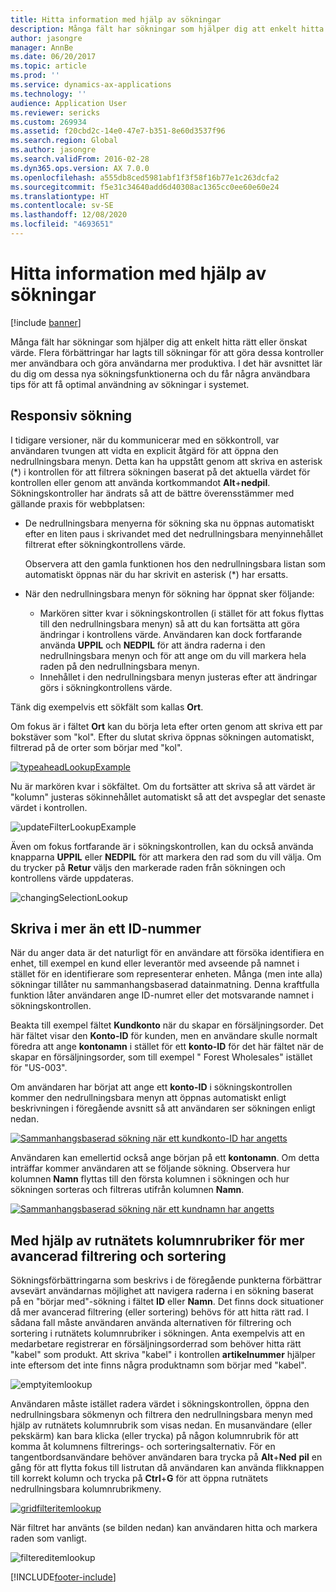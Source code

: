 ```yaml
---
title: Hitta information med hjälp av sökningar
description: Många fält har sökningar som hjälper dig att enkelt hitta rätt eller önskat värde. Flera förbättringar har lagts till sökningar för att göra dessa kontroller mer användbara och göra användarna mer produktiva. I det här avsnittet lär du dig om dessa nya sökningsfunktionerna och du får några användbara tips för att få optimal användning av sökningar i systemet.
author: jasongre
manager: AnnBe
ms.date: 06/20/2017
ms.topic: article
ms.prod: ''
ms.service: dynamics-ax-applications
ms.technology: ''
audience: Application User
ms.reviewer: sericks
ms.custom: 269934
ms.assetid: f20cbd2c-14e0-47e7-b351-8e60d3537f96
ms.search.region: Global
ms.author: jasongre
ms.search.validFrom: 2016-02-28
ms.dyn365.ops.version: AX 7.0.0
ms.openlocfilehash: a555db8ced5981abf1f3f58f16b77e1c263dcfa2
ms.sourcegitcommit: f5e31c34640add6d40308ac1365cc0ee60e60e24
ms.translationtype: HT
ms.contentlocale: sv-SE
ms.lasthandoff: 12/08/2020
ms.locfileid: "4693651"
---
```

# <a name="find-information-by-using-lookups"></a>Hitta information med hjälp av sökningar

[!include [banner](../includes/banner.md)]

Många fält har sökningar som hjälper dig att enkelt hitta rätt eller önskat värde. Flera förbättringar har lagts till sökningar för att göra dessa kontroller mer användbara och göra användarna mer produktiva. I det här avsnittet lär du dig om dessa nya sökningsfunktionerna och du får några användbara tips för att få optimal användning av sökningar i systemet.

## <a name="responsive-lookups"></a>Responsiv sökning

I tidigare versioner, när du kommunicerar med en sökkontroll, var användaren tvungen att vidta en explicit åtgärd för att öppna den nedrullningsbara menyn. Detta kan ha uppstått genom att skriva en asterisk (\*) i kontrollen för att filtrera sökningen baserat på det aktuella värdet för kontrollen eller genom att använda kortkommandot **Alt**+**nedpil**. Sökningskontroller har ändrats så att de bättre överensstämmer med gällande praxis för webbplatsen:

- De nedrullningsbara menyerna för sökning ska nu öppnas automatiskt efter en liten paus i skrivandet med det nedrullningsbara menyinnehållet filtrerat efter sökningkontrollens värde.

    Observera att den gamla funktionen hos den nedrullningsbara listan som automatiskt öppnas när du har skrivit en asterisk (\*) har ersatts.

- När den nedrullningsbara menyn för sökning har öppnat sker följande:

    - Markören sitter kvar i sökningskontrollen (i stället för att fokus flyttas till den nedrullningsbara menyn) så att du kan fortsätta att göra ändringar i kontrollens värde. Användaren kan dock fortfarande använda **UPPIL** och **NEDPIL** för att ändra raderna i den nedrullningsbara menyn och för att ange om du vill markera hela raden på den nedrullningsbara menyn.
    - Innehållet i den nedrullningsbara menyn justeras efter att ändringar görs i sökningkontrollens värde.

Tänk dig exempelvis ett sökfält som kallas **Ort**.

Om fokus är i fältet **Ort** kan du börja leta efter orten genom att skriva ett par bokstäver som "kol". Efter du slutat skriva öppnas sökningen automatiskt, filtrerad på de orter som börjar med "kol".

[![typeaheadLookupExample](./media/typeaheadlookupexample.png)](./media/typeaheadlookupexample.png)

Nu är markören kvar i sökfältet. Om du fortsätter att skriva så att värdet är "kolumn" justeras sökinnehållet automatiskt så att det avspeglar det senaste värdet i kontrollen.

![updateFilterLookupExample](./media/updatefilterlookupexample.png)

Även om fokus fortfarande är i sökningskontrollen, kan du också använda knapparna **UPPIL** eller **NEDPIL** för att markera den rad som du vill välja. Om du trycker på **Retur** väljs den markerade raden från sökningen och kontrollens värde uppdateras.

![changingSelectionLookup](./media/changingselectionlookup.png)

## <a name="typing-in-more-than-ids"></a>Skriva i mer än ett ID-nummer

När du anger data är det naturligt för en användare att försöka identifiera en enhet, till exempel en kund eller leverantör med avseende på namnet i stället för en identifierare som representerar enheten. Många (men inte alla) sökningar tillåter nu sammanhangsbaserad datainmatning. Denna kraftfulla funktion låter användaren ange ID-numret eller det motsvarande namnet i sökningskontrollen.

Beakta till exempel fältet **Kundkonto** när du skapar en försäljningsorder. Det här fältet visar den **Konto-ID** för kunden, men en användare skulle normalt föredra att ange **kontonamn** i stället för ett **konto-ID** för det här fältet när de skapar en försäljningsorder, som till exempel " Forest Wholesales" istället för "US-003".

Om användaren har börjat att ange ett **konto-ID** i sökningskontrollen kommer den nedrullningsbara menyn att öppnas automatiskt enligt beskrivningen i föregående avsnitt så att användaren ser sökningen enligt nedan.

[![Sammanhangsbaserad sökning när ett kundkonto-ID har angetts](./media/howtocontextuallookups-1.png)](./media/howtocontextuallookups-1.png)

Användaren kan emellertid också ange början på ett **kontonamn**. Om detta inträffar kommer användaren att se följande sökning. Observera hur kolumnen **Namn** flyttas till den första kolumnen i sökningen och hur sökningen sorteras och filtreras utifrån kolumnen **Namn**.

[![Sammanhangsbaserad sökning när ett kundnamn har angetts](./media/howtocontextuallookups-2.png)](./media/howtocontextuallookups-2.png)

## <a name="using-grid-column-headers-for-more-advanced-filtering-and-sorting"></a>Med hjälp av rutnätets kolumnrubriker för mer avancerad filtrering och sortering

Sökningsförbättringarna som beskrivs i de föregående punkterna förbättrar avsevärt användarnas möjlighet att navigera raderna i en sökning baserat på en "börjar med"-sökning i fältet **ID** eller **Namn**. Det finns dock situationer då mer avancerad filtrering (eller sortering) behövs för att hitta rätt rad. I sådana fall måste användaren använda alternativen för filtrering och sortering i rutnätets kolumnrubriker i sökningen. Anta exempelvis att en medarbetare registrerar en försäljningsorderrad som behöver hitta rätt "kabel" som produkt. Att skriva "kabel" i kontrollen **artikelnummer** hjälper inte eftersom det inte finns några produktnamn som börjar med "kabel".

![emptyitemlookup](./media/emptyitemlookup.png)

Användaren måste istället radera värdet i sökningskontrollen, öppna den nedrullningsbara sökmenyn och filtrera den nedrullningsbara menyn med hjälp av rutnätets kolumnrubrik som visas nedan. En musanvändare (eller pekskärm) kan bara klicka (eller trycka) på någon kolumnrubrik för att komma åt kolumnens filtrerings- och sorteringsalternativ. För en tangentbordsanvändare behöver användaren bara trycka på **Alt**+**Ned** **pil** en gång för att flytta fokus till listrutan då användaren kan använda flikknappen till korrekt kolumn och trycka på **Ctrl**+**G** för att öppna rutnätets nedrullningsbara kolumnrubrikmeny.

[![gridfilteritemlookup](./media/gridfilteritemlookup.png)](./media/gridfilteritemlookup.png)

När filtret har använts (se bilden nedan) kan användaren hitta och markera raden som vanligt.

![filtereditemlookup](./media/filtereditemlookup.png)


[!INCLUDE[footer-include](../../../includes/footer-banner.md)]